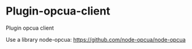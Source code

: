 # Plugin-opcua-client
Plugin opcua client

Use a library node-opcua: https://github.com/node-opcua/node-opcua
